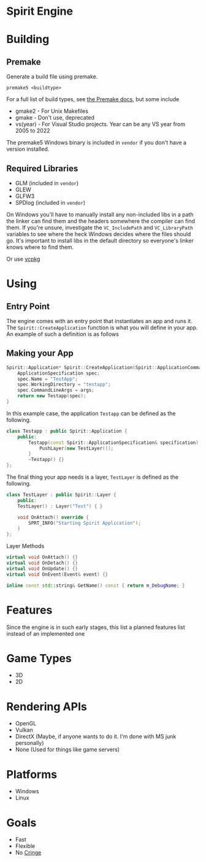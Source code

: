 # Spirit Engine

# Building
## Premake
Generate a build file using premake.

`premake5 <buildtype>`

For a full list of build types, see [the Premake docs](https://premake.github.io/docs/Using-Premake), but some include

- gmake2 - For Unix Makefiles
- gmake - Don't use, deprecated
- vs(year) - For Visual Studio projects. Year can be any VS year from 2005 to 2022

The premake5 Windows binary is included in `vendor` if you don't have a version installed.

## Required Libraries
- GLM (included in `vendor`)
- GLEW
- GLFW3
- SPDlog (included in `vendor`)

On Windows you'll have to manually install any non-included libs in a path the linker can find them and the headers somewhere the compiler can find them. If you're unsure, investigate the `VC_IncludePath` and `VC_LibraryPath` variables to see where the heck Windows decides where the files should go. It's important to install libs in the default directory so everyone's linker knows where to find them.

Or use [vcpkg](https://vcpkg.io/en/getting-started.html)

# Using
## Entry Point
The engine comes with an entry point that instantiates an app and runs it. The `Spirit::CreateApplication` function is what you will define in your app. An example of such a definition is as follows

## Making your App
```c++
Spirit::Application* Spirit::CreateApplication(Spirit::ApplicationCommandLineArgs args) {
	ApplicationSpecification spec;
	spec.Name = "TestApp";
	spec.WorkingDirectory = "testapp";
	spec.CommandLineArgs = args;
	return new Testapp(spec);
}
```

In this example case, the application `Testapp` can be defined as the following.

```c++
class Testapp : public Spirit::Application {
	public:
		Testapp(const Spirit::ApplicationSpecification& specification) : Spirit::Application(specification) {
			PushLayer(new TestLayer());
		}
		~Testapp() {}
};
```

The final thing your app needs is a layer, `TestLayer` is defined as the following.

```c++
class TestLayer : public Spirit::Layer {
	public:
	TestLayer() : Layer("Test") { }

	void OnAttach() override {
		SPRT_INFO("Starting Spirit Application");
	}
};
```

Layer Methods

```c++
virtual void OnAttach() {}
virtual void OnDetach() {}
virtual void OnUpdate() {}
virtual void OnEvent(Event& event) {}

inline const std::string& GetName() const { return m_DebugName; }
```

# Features
Since the engine is in such early stages, this list a planned features list instead of an implemented one

# Game Types
- 3D
- 2D

# Rendering APIs
- OpenGL
- Vulkan
- DirectX (Maybe, if anyone wants to do it. I'm done with MS junk personally)
- None (Used for things like game servers)

# Platforms
- Windows
- Linux

# Goals
- Fast
- Flexible
- No [Cringe](https://gist.github.com/zja203/d5fd7c61171e934c1460d4cc1152d0c6)
